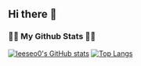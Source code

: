 ## Hi there 👋

<!--
**leeseo0/leeseo0** is a ✨ _special_ ✨ repository because its `README.md` (this file) appears on your GitHub profile.

Here are some ideas to get you started:

- 🔭 I’m currently working on ...
- 🌱 I’m currently learning ...
- 👯 I’m looking to collaborate on ...
- 🤔 I’m looking for help with ...
- 💬 Ask me about ...
- 📫 How to reach me: ...
- 😄 Pronouns: ...
- ⚡ Fun fact: ...
-->

<!-- <h3 align="center">👩‍💻 My Github Stats 👩‍💻</h3> -->
<h3>👩‍💻 My Github Stats 👩‍💻</h3>
<!-- <div align="center"> -->
<div>
  
[![leeseo0's GitHub stats](https://github-readme-stats.vercel.app/api?username=leeseo0&hide_title=true&show_icons=true&include_all_commits=true&disable_animations=true&theme=dark)](https://github.com/leeseo0/github-readme-stats)
[![Top Langs](https://github-readme-stats.vercel.app/api/top-langs/?username=leeseo0&layout=compact&theme=dark)](https://github.com/leeseo0/github-readme-stats)
</div>
<!-- <p>
  <img src="https://github-readme-stats.vercel.app/api?username=leeseo0&theme=dark&show_icons=true"/></a>
</p> -->
